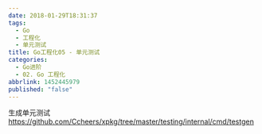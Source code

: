 ```yaml
---
date: 2018-01-29T18:31:37
tags:
  - Go
  - 工程化
  - 单元测试
title: Go工程化05 - 单元测试
categories:
  - Go进阶
  - 02. Go 工程化
abbrlink: 1452445979
published: "false"
---
```


生成单元测试
https://github.com/Ccheers/xpkg/tree/master/testing/internal/cmd/testgen

